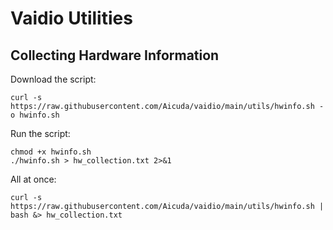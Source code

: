 # Vaidio Utilities

## Collecting Hardware Information
Download the script:
```
curl -s https://raw.githubusercontent.com/Aicuda/vaidio/main/utils/hwinfo.sh -o hwinfo.sh
```
Run the script:
```
chmod +x hwinfo.sh
./hwinfo.sh > hw_collection.txt 2>&1
```
All at once:
```
curl -s https://raw.githubusercontent.com/Aicuda/vaidio/main/utils/hwinfo.sh | bash &> hw_collection.txt
```

